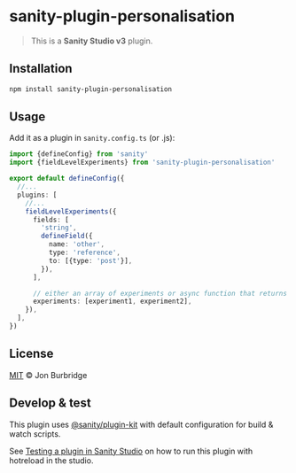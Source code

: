 # sanity-plugin-personalisation

> This is a **Sanity Studio v3** plugin.

## Installation

```sh
npm install sanity-plugin-personalisation
```

## Usage

Add it as a plugin in `sanity.config.ts` (or .js):

```ts
import {defineConfig} from 'sanity'
import {fieldLevelExperiments} from 'sanity-plugin-personalisation'

export default defineConfig({
  //...
  plugins: [
    //...
    fieldLevelExperiments({
      fields: [
        'string',
        defineField({
          name: 'other',
          type: 'reference',
          to: [{type: 'post'}],
        }),
      ],

      // either an array of experiments or async function that returns an array of experiments
      experiments: [experiment1, experiment2],
    }),
  ],
})
```

## License

[MIT](LICENSE) © Jon Burbridge

## Develop & test

This plugin uses [@sanity/plugin-kit](https://github.com/sanity-io/plugin-kit)
with default configuration for build & watch scripts.

See [Testing a plugin in Sanity Studio](https://github.com/sanity-io/plugin-kit#testing-a-plugin-in-sanity-studio)
on how to run this plugin with hotreload in the studio.
